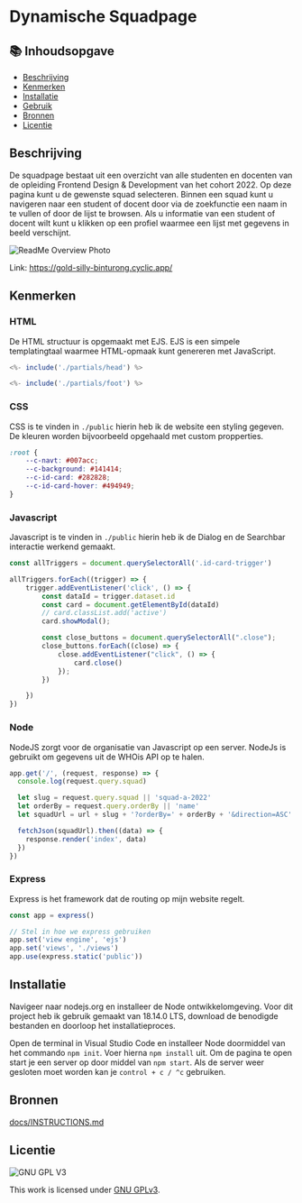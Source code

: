 # Dynamische Squadpage
## 📚 Inhoudsopgave

  * [Beschrijving](#beschrijving)
  * [Kenmerken](#kenmerken)
  * [Installatie](#installatie)
  * [Gebruik](#gebruik)
  * [Bronnen](#bronnen)
  * [Licentie](#licentie)

## Beschrijving
De squadpage bestaat uit een overzicht van alle studenten en docenten van de opleiding Frontend Design & Development van het cohort 2022. Op deze pagina kunt u de gewenste squad selecteren. Binnen een squad kunt u navigeren naar een student of docent door via de zoekfunctie een naam in te vullen of door de lijst te browsen. Als u informatie van een student of docent wilt kunt u klikken op een profiel waarmee een lijst met gegevens in beeld verschijnt.

![ReadMe Overview Photo](https://user-images.githubusercontent.com/112857487/220894008-0c2f80cf-5706-43a6-8c2c-8a4028846fb8.png)

Link: https://gold-silly-binturong.cyclic.app/

## Kenmerken
<!-- Bij Kenmerken staat welke technieken zijn gebruikt en hoe. Wat is de HTML structuur? Wat zijn de belangrijkste dingen in CSS? Wat is er met Javascript gedaan en hoe? Misschien heb je een framwork of library gebruikt? -->

### HTML
De HTML structuur is opgemaakt met EJS. EJS is een simpele templatingtaal waarmee HTML-opmaak kunt genereren met JavaScript.

```js
<%- include('./partials/head') %>

<%- include('./partials/foot') %>
````

### CSS
CSS is te vinden in ``./public`` hierin heb ik de website een styling gegeven. De kleuren worden bijvoorbeeld opgehaald met custom propperties.
```css
:root {
    --c-navt: #007acc;
    --c-background: #141414;
    --c-id-card: #282828;
    --c-id-card-hover: #494949;
}
```

### Javascript
Javascript is te vinden in ``./public`` hierin heb ik de Dialog en de Searchbar interactie werkend gemaakt.
```js
const allTriggers = document.querySelectorAll('.id-card-trigger')

allTriggers.forEach((trigger) => {
    trigger.addEventListener('click', () => {
        const dataId = trigger.dataset.id
        const card = document.getElementById(dataId)
        // card.classList.add('active')
        card.showModal();

        const close_buttons = document.querySelectorAll(".close");
        close_buttons.forEach((close) => {
            close.addEventListener("click", () => {
                card.close()
            });
        })

    })
})
```

### Node
NodeJS zorgt voor de organisatie van Javascript op een server. NodeJs is gebruikt om gegevens uit de WHOis API op te halen.
```js
app.get('/', (request, response) => {
  console.log(request.query.squad)

  let slug = request.query.squad || 'squad-a-2022'
  let orderBy = request.query.orderBy || 'name'
  let squadUrl = url + slug + '?orderBy=' + orderBy + '&direction=ASC'

  fetchJson(squadUrl).then((data) => {
    response.render('index', data)
  })
})
```

### Express
Express is het framework dat de routing op mijn website regelt.
```js
const app = express()

// Stel in hoe we express gebruiken
app.set('view engine', 'ejs')
app.set('views', './views')
app.use(express.static('public'))
```


## Installatie
<!-- Bij Installatie staat stap-voor-stap beschreven hoe je de development omgeving moet inrichten om aan de repository te kunnen werken. -->
Navigeer naar nodejs.org en installeer de Node ontwikkelomgeving. Voor dit project heb ik gebruik gemaakt van 18.14.0 LTS, download de benodigde bestanden en doorloop het installatieproces.

Open de terminal in Visual Studio Code en installeer Node doormiddel van het commando ``npm init``. Voer hierna ``npm install`` uit. Om de pagina te open start je een server op door middel van ``npm start``. Als de server weer gesloten moet worden kan je ``control + c / ^c`` gebruiken.

## Bronnen
[docs/INSTRUCTIONS.md](docs/INSTRUCTIONS.md)

## Licentie

![GNU GPL V3](https://www.gnu.org/graphics/gplv3-127x51.png)

This work is licensed under [GNU GPLv3](./LICENSE).

